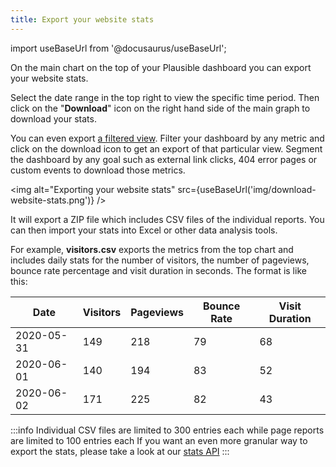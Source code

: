 ```yaml
---
title: Export your website stats
---
```


import useBaseUrl from '@docusaurus/useBaseUrl';

On the main chart on the top of your Plausible dashboard you can export your website stats.

Select the date range in the top right to view the specific time period. Then click on the "**Download**" icon on the right hand side of the main graph to download your stats. 

You can even export [a filtered view](filters-segments.md). Filter your dashboard by any metric and click on the download icon to get an export of that particular view. Segment the dashboard by any goal such as external link clicks, 404 error pages or custom events to download those metrics.

<img alt="Exporting your website stats" src={useBaseUrl('img/download-website-stats.png')} />

It will export a ZIP file which includes CSV files of the individual reports. You can then import your stats into Excel or other data analysis tools.

For example, **visitors.csv** exports the metrics from the top chart and includes daily stats for the number of visitors, the number of pageviews, bounce rate percentage and visit duration in seconds. The format is like this:

| Date       | Visitors | Pageviews | Bounce Rate | Visit Duration |
| ---------- | -------- | --------- | ----------- | -------------- |
| 2020-05-31 | 149      | 218       | 79          | 68             |
| 2020-06-01 | 140      | 194       | 83          | 52             |
| 2020-06-02 | 171      | 225       | 82          | 43             |

:::info Individual CSV files are limited to 300 entries each while page reports are limited to 100 entries each
If you want an even more granular way to export the stats, please take a look at our [stats API](stats-api.md)
:::
